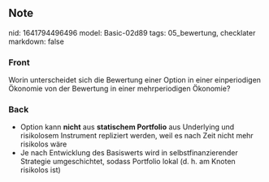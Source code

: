 ## Note
nid: 1641794496496
model: Basic-02d89
tags: 05_bewertung, checklater
markdown: false

### Front
Worin unterscheidet sich die Bewertung einer Option in einer einperiodigen Ökonomie von der Bewertung in einer mehrperiodigen Ökonomie?

### Back
<ul>
  <li>Option kann <b>nicht</b> aus <b>statischem Portfolio</b> aus
  Underlying und risikolosem Instrument repliziert werden, weil es
  nach Zeit nicht mehr risikolos wäre
  <li>Je nach Entwicklung des Basiswerts wird in
  selbstfinanzierender Strategie umgeschichtet, sodass Portfolio
  lokal (d. h. am Knoten risikolos ist)
</ul>
